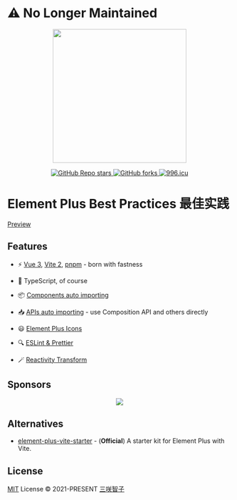 # ⚠️ No Longer Maintained

<p align="center">
  <img width="300px" src="https://user-images.githubusercontent.com/10731096/95823103-9ce15780-0d5f-11eb-8010-1bd1b5910d4f.png">
</p>

<p align="center">
  <a href="https://github.com/sxzz/element-plus-best-practices">
    <img alt="GitHub Repo stars" src="https://img.shields.io/github/stars/sxzz/element-plus-best-practices?style=social">
  </a>
  <a href="https://github.com/sxzz/element-plus-best-practices">
    <img alt="GitHub forks" src="https://img.shields.io/github/forks/sxzz/element-plus-best-practices?style=social">
  </a>
  <a href="https://996.icu">
    <img src="https://img.shields.io/badge/link-996.icu-red.svg" alt="996.icu" />
  </a>
  <br>
</p>

# Element Plus Best Practices 最佳实践

[Preview](https://element-plus-best-practices.vercel.app)

## Features

- ⚡️ [Vue 3](https://github.com/vuejs/vue-next), [Vite 2](https://github.com/vitejs/vite), [pnpm](https://pnpm.js.org/) - born with fastness

- 🦾 TypeScript, of course

- 📦 [Components auto importing](https://github.com/antfu/unplugin-auto-import)

- 📥 [APIs auto importing](https://github.com/antfu/unplugin-auto-import) - use Composition API and others directly

- 😃 [Element Plus Icons](https://github.com/antfu/unplugin-icons)

- 🔍 [ESLint & Prettier](https://github.com/sxzz/eslint-config)

- 🪄 [Reactivity Transform](https://vuejs.org/guide/extras/reactivity-transform.html)

## Sponsors

<p align="center">
  <a href="https://cdn.jsdelivr.net/gh/sxzz/sponsors/sponsors.svg">
    <img src='https://cdn.jsdelivr.net/gh/sxzz/sponsors/sponsors.svg'/>
  </a>
</p>

## Alternatives

- [element-plus-vite-starter](https://github.com/element-plus/element-plus-vite-starter) - (**Official**) A starter kit for Element Plus with Vite.

## License

[MIT](./LICENSE) License © 2021-PRESENT [三咲智子](https://github.com/sxzz)
